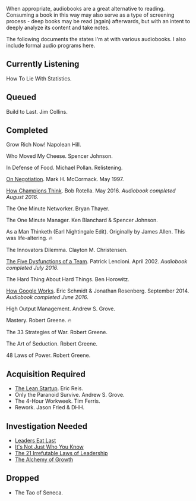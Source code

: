 When appropriate, audiobooks are a great alternative to reading. Consuming a book in this way may also serve as a type of screening process - deep books may be read (again) afterwards, but with an intent to deeply analyze its content and take notes.

The following documents the states I'm at with various audiobooks. I also include formal audio programs here.

## Currently Listening

How To Lie With Statistics.

## Queued

Build to Last. Jim Collins.

## Completed

Grow Rich Now! Napolean Hill.

Who Moved My Cheese. Spencer Johnson.

In Defense of Food. Michael Pollan. Relistening.

[On Negotiation](https://www.amazon.com/Negotiating-Mark-H-McCormack/dp/0787112747/). Mark H. McCormack. May 1997.

[How Champions Think](https://www.amazon.com/How-Champions-Think-Sports-Life/dp/1476788642/). Bob Rotella. May 2016. _Audiobook completed August 2016_.

The One Minute Networker. Bryan Thayer.

The One Minute Manager. Ken Blanchard & Spencer Johnson.

As a Man Thinketh (Earl Nightingale Edit). Originally by James Allen. This was life-altering. 🔥

The Innovators Dilemma. Clayton M. Christensen.

[The Five Dysfunctions of a Team](https://www.amazon.com/Five-Dysfunctions-Team-Leadership-Fable/dp/0787960756/). Patrick Lencioni. April 2002. _Audiobook completed July 2016_.

The Hard Thing About Hard Things. Ben Horowitz.

[How Google Works](https://www.amazon.com/How-Google-Works-Eric-Schmidt/dp/1455582344). Eric Schmidt & Jonathan Rosenberg. September 2014. _Audiobook completed June 2016_.

High Output Management. Andrew S. Grove.

Mastery. Robert Greene. 🔥

The 33 Strategies of War. Robert Greene.

The Art of Seduction. Robert Greene.

48 Laws of Power. Robert Greene.

## Acquisition Required

- [The Lean Startup](https://www.amazon.com/Lean-Startup-Entrepreneurs-Continuous-Innovation/dp/0307887898). Eric Reis.
- Only the Paranoid Survive. Andrew S. Grove.
- The 4-Hour Workweek. Tim Ferris.
- Rework. Jason Fried & DHH.

## Investigation Needed

- [Leaders Eat Last](https://www.amazon.com/Leaders-Eat-Last-Together-Others/dp/1591845327)
- [It's Not Just Who You Know](https://www.amazon.com/Its-Not-Just-Know-Relationships-ebook/dp/B0036S4BEE)
- [The 21 Irrefutable Laws of Leadership](https://www.amazon.com/21-Irrefutable-Laws-Leadership-Follow-ebook/dp/B00ETK5N5O)
- [The Alchemy of Growth](https://www.amazon.com/Alchemy-Growth-Practical-Insights-Enterprise/dp/0738203092)

## Dropped

- The Tao of Seneca.